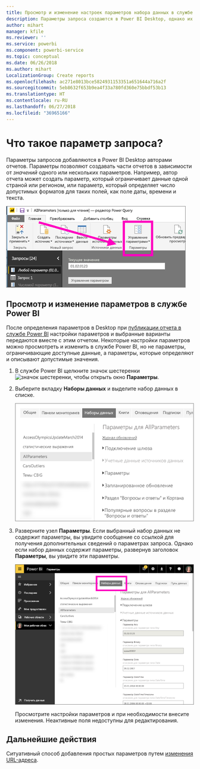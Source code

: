 ```yaml
---
title: Просмотр и изменение настроек параметров набора данных в службе Power BI
description: Параметры запроса создаются в Power BI Desktop, однако их можно просматривать и изменять в службе Power BI.
author: mihart
manager: kfile
ms.reviewer: ''
ms.service: powerbi
ms.component: powerbi-service
ms.topic: conceptual
ms.date: 06/26/2018
ms.author: mihart
LocalizationGroup: Create reports
ms.openlocfilehash: ac271e8013bce5824931153351a651644a716a2f
ms.sourcegitcommit: 5eb8632f653b9ea4f33a780fd360e75bbdf53b13
ms.translationtype: HT
ms.contentlocale: ru-RU
ms.lasthandoff: 06/27/2018
ms.locfileid: "36965166"
---
```

# <a name="what-is-a-query-parameter"></a>Что такое параметр запроса?
Параметры запросов добавляются в Power BI Desktop авторами отчетов. Параметры позволяют создавать части отчетов в зависимости от *значений* одного или нескольких параметров. Например, автор отчета может создать параметр, который ограничивает данные одной страной или регионом, или параметр, который определяет число допустимых форматов для таких полей, как поле даты, времени и текста.

![Вкладка "Главная" с пунктом "Управление параметрами" в Desktop](media/service-parameters/power-bi-manage-parameters.png)


## <a name="review-and-edit-parameters-in-power-bi-service"></a>Просмотр и изменение параметров в службе Power BI

После определения параметров в Desktop при [публикации отчета в службе Power BI](desktop-upload-desktop-files.md) настройки параметров и выбранные варианты передаются вместе с этим отчетом. Некоторые настройки параметров можно просмотреть и изменить в службе Power BI, но не параметры, ограничивающие доступные данные, а параметры, которые определяют и описывают допустимые значения.

1. В службе Power BI щелкните значок шестеренки ![значок шестеренки](media/service-parameters/power-bi-cog.png), чтобы открыть окно **Параметры**.

2. Выберите вкладку **Наборы данных** и выделите набор данных в списке. 
    
    ![Окно "Параметры" с выбранной вкладкой "Наборы данных"](media/service-parameters/power-bi-select-dataset2.png)

3. Разверните узел **Параметры**.  Если выбранный набор данных не содержит параметры, вы увидите сообщение со ссылкой для получения дополнительных сведений о параметрах запроса. Однако если набор данных содержит параметры, развернув заголовок **Параметры**, вы увидите эти параметры. 

    ![Окно "Параметры" с развернутым разделом параметров](media/service-parameters/power-bi-settings.png)

    Просмотрите настройки параметров и при необходимости внесите изменения. Неактивные поля недоступны для редактирования. 


## <a name="next-steps"></a>Дальнейшие действия
Ситуативный способ добавления простых параметров путем [изменения URL-адреса](service-url-filters.md).
